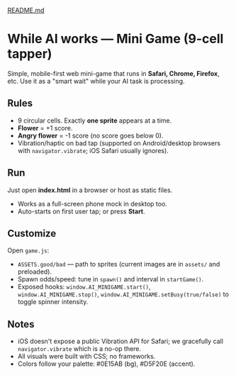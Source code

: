 [README.md](https://github.com/user-attachments/files/22540352/README.md)

# While AI works — Mini Game (9-cell tapper)

Simple, mobile-first web mini-game that runs in **Safari, Chrome, Firefox**, etc.
Use it as a "smart wait" while your AI task is processing.

## Rules
- 9 circular cells. Exactly **one sprite** appears at a time.
- **Flower** = +1 score.
- **Angry flower** = -1 score (no score goes below 0).
- Vibration/haptic on bad tap (supported on Android/desktop browsers with `navigator.vibrate`; iOS Safari usually ignores).

## Run
Just open **index.html** in a browser or host as static files.
- Works as a full-screen phone mock in desktop too.
- Auto-starts on first user tap; or press **Start**.

## Customize
Open `game.js`:
- `ASSETS.good/bad` — path to sprites (current images are in `assets/` and preloaded).
- Spawn odds/speed: tune in `spawn()` and interval in `startGame()`.
- Exposed hooks: `window.AI_MINIGAME.start()`, `window.AI_MINIGAME.stop()`, `window.AI_MINIGAME.setBusy(true/false)` to toggle spinner intensity.

## Notes
- iOS doesn't expose a public Vibration API for Safari; we gracefully call `navigator.vibrate` which is a no-op there.
- All visuals were built with CSS; no frameworks.
- Colors follow your palette: #0E15AB (bg), #D5F20E (accent).

